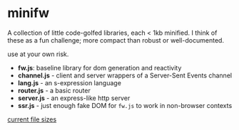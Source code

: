 # minifw

A collection of little code-golfed libraries, each < 1kb minified. I think of these as a fun challenge; more compact than robust or well-documented.

use at your own risk.

- **fw.js**: baseline library for dom generation and reactivity
- **channel.js** - client and server wrappers of a Server-Sent Events channel
- **lang.js** - an s-expression language
- **router.js** - a basic router
- **server.js** - an express-like http server
- **ssr.js** - just enough fake DOM for `fw.js` to work in non-browser contexts

[current file sizes](./sizes.md)
